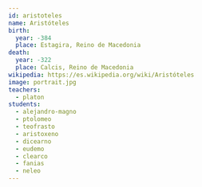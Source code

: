 ```yaml
---
id: aristoteles
name: Aristóteles
birth:
  year: -384
  place: Estagira, Reino de Macedonia
death:
  year: -322
  place: Calcis, Reino de Macedonia
wikipedia: https://es.wikipedia.org/wiki/Aristóteles
image: portrait.jpg
teachers:
  - platon
students:
  - alejandro-magno
  - ptolomeo
  - teofrasto
  - aristoxeno
  - dicearno
  - eudemo
  - clearco
  - fanias
  - neleo
---
```

